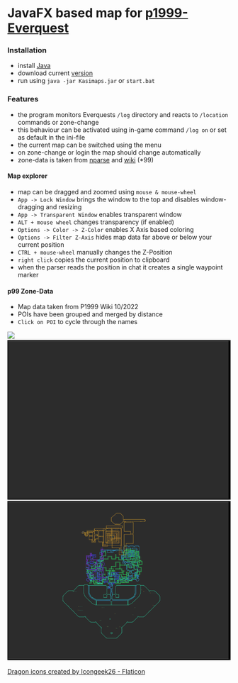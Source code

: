 # JavaFX based map for [p1999-Everquest](https://www.project1999.com/)

### Installation

- install [Java](https://openjdk.org/) 
- download current [version](https://github.com/mknblch/kasimaps/tree/develop/dist/snapshot)
- run using `java -jar Kasimaps.jar` or `start.bat` 
 
### Features

- the program monitors Everquests `/log` directory and reacts to `/location` commands or zone-change
- this behaviour can be activated using in-game command `/log on` or set as default in the ini-file
- the current map can be switched using the menu
- on zone-change or login the map should change automatically
- zone-data is taken from [nparse](https://github.com/nomns/nparse) and [wiki](https://wiki.project1999.com) (*99)


#### Map explorer

- map can be dragged and zoomed using `mouse & mouse-wheel`
- `App -> Lock Window` brings the window to the top and disables window-dragging and resizing
- `App -> Transparent Window` enables transparent window
- `ALT + mouse wheel` changes transparency (if enabled)
- `Options -> Color -> Z-Color` enables X Axis based coloring
- `Options -> Filter Z-Axis` hides map data far above or below your current position
- `CTRL + mouse-wheel` manually changes the Z-Position
- `right click` copies the current position to clipboard
- when the parser reads the position in chat it creates a single waypoint marker  

#### p99 Zone-Data

- Map data taken from P1999 Wiki 10/2022
- POIs have been grouped and merged by distance
- `Click on POI` to cycle through the names

![](doc/Animation4.gif)
![](doc/Animation.gif)
![](doc/Animation2.gif)

<a href="https://www.flaticon.com/free-icons/dragon" title="dragon icons">Dragon icons created by Icongeek26 - Flaticon</a>